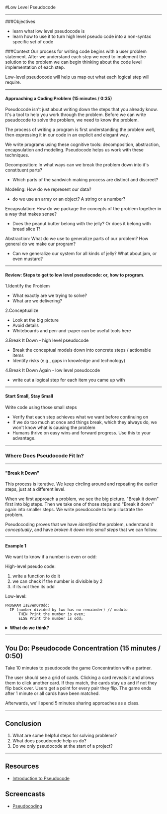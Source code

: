 #Low Level Pseudocode

---

###Objectives
- learn what low level pseudocode is
- learn how to use it to turn high level pseudo code into a non-syntax specific set of code

###Context
Our process for writing code begins with a user problem statement. After we understand each step we need to implement the solution to the problem we can begin thinking about the code level implementation of each step.

Low-level pseudocode will help us map out what each logical step will require.


---

#### Approaching a Coding Problem (15 minutes / 0:35)
Pseudocode isn't just about writing down the steps that you already know. It's a tool to help you work through the problem. Before we can write pseudocode to solve the problem, we need to know the problem.

The process of writing a program is first understanding the problem well, then expressing it in our code in an explicit and elegant way.

We write programs using these cognitive tools: decomposition, abstraction, encapsulation and modeling. Pseudocode helps us work with these techniques.

Decomposition: In what ways can we break the problem down into it's constituent parts?
  - Which parts of the sandwich making process are distinct and discreet?

Modeling: How do we represent our data?
  - do we use an array or an object? A string or a number?

Encapsulation: How do we package the concepts of the problem together in a way that makes sense?
  - Does the peanut butter belong with the jelly? Or does it belong with bread slice 1?

Abstraction: What do we use to generalize parts of our problem? How general do we make our program?
  - Can we generalize our system for all kinds of jelly? What about jam, or even mustard?

---

#### Review: Steps to get to low level pseudocode: or, how to program.
1.Identify the Problem

- What exactly are we trying to solve?
- What are we delivering?

2.Conceptualize

- Look at the big picture
- Avoid details
- Whiteboards and pen-and-paper can be useful tools here

3.Break It Down - high level pseudocode

- Break the conceptual models down into concrete steps / actionable items
- Identify risks (e.g., gaps in knowledge and technology)

4.Break It Down Again - low level pseudocode

- write out a logical step for each item you came up with

---

#### Start Small, Stay Small

Write code using those small steps
- Verify that each step achieves what we want before continuing on
- If we do too much at once and things break, which they always do, we won't know what is causing the problem
- Humans thrive on easy wins and forward progress. Use this to your advantage.

---


### Where Does Pseudocode Fit In?

---

#### "Break It Down"

This process is iterative.  We keep circling around and repeating the earlier steps, just at a different level.

When we first approach a problem, we see the big picture. "Break it down" first into big steps. Then we take one of those steps and "Break it down" again into smaller steps. We write pseudocode to help illustrate the problem.

Pseudocoding proves that we have *identified* the problem, understand it *conceptually*, and have *broken it down* into *small steps* that we can follow.


---

#### Example 1
We want to know if a number is even or odd:

High-level pseudo code:
1. write a function to do it
2. we can check if the number is divisible by 2
3. if its not then its odd

Low-level:
```
PROGRAM IsEvenOrOdd:
  IF (number divided by two has no remainder) // modulo
      THEN Print the number is even;
      ELSE Print the number is odd;
```

<details>
  <summary><strong>What do we think?</strong></summary>

  > We started with a problem statement. We turned it into a number of steps we thought we might need to complete. The last pseudo code step is to map out which specific code steps are needed to accomplish the problem.

</details>

---


## You Do: Pseudocode Concentration (15 minutes / 0:50)

Take 10 minutes to pseudocode the game Concentration with a partner.

The user should see a grid of cards. Clicking a card reveals it and allows them
to click another card. If they match, the cards stay up and if not they flip
back over. Users get a point for every pair they flip. The game ends after 1
minute or all cards have been matched.

Afterwards, we'll spend 5 minutes sharing approaches as a class.

---


## Conclusion

1. What are some helpful steps for solving problems?
2. What does pseudocode help us do?
3. Do we only pseudocode at the start of a project?

---

## Resources

- [Introduction to Pseudocode](http://www.slideshare.net/DamianGordon1/pseudocode-10373156)

## Screencasts

- [Pseudocoding](https://www.youtube.com/playlist?list=PL-6bwUTtCRVTMUUSjqIYVXYyfZBzs8saD)
